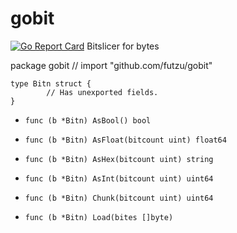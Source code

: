 # gobit
[![Go Report Card](https://goreportcard.com/badge/github.com/futzu/gobiT)](https://goreportcard.com/report/github.com/futzu/gobiT)
Bitslicer for bytes 

package gobit // import "github.com/futzu/gobit"
```
type Bitn struct {
        // Has unexported fields.
}
```

* ```func (b *Bitn) AsBool() bool```

 * ```func (b *Bitn) AsFloat(bitcount uint) float64```

* ```func (b *Bitn) AsHex(bitcount uint) string```

* ```func (b *Bitn) AsInt(bitcount uint) uint64```

* ```func (b *Bitn) Chunk(bitcount uint) uint64```

* ```func (b *Bitn) Load(bites []byte)```
